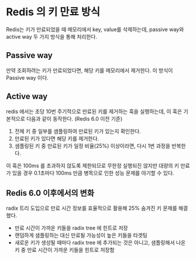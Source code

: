 # Redis 의 키 만료 방식

Redis는 키가 만료되었을 때 메모리에서 key, value를 삭제하는데, passive way와 active way 두 가지 방식을 통해 처리한다.

## Passive way

만약 조회하려는 키가 만료되었다면, 해당 키를 메모리에서 제거한다. 이 방식이 Passive way 이다.

## Active way

redis 에서는 초당 10번 주기적으로 만료된 키를 제거하는 훅을 실행하는데,
이 훅은 기본적으로 다음과 같이 동작한다. (Redis 6.0 이전 기준)

1. 전체 키 중 일부를 샘플링하여 만료된 키가 있는지 확인한다.
2. 만료된 키가 있다면 해당 키를 제거한다.
3. 샘플링된 키 중 만료된 키가 일정 비율(25%) 이상이라면, 다시 1번 과정을 반복한다.

이 훅은 100ms 를 초과하지 않도록 제한되므로 무한정 실행되진 않지만 대량의 키 만료가 있을 경우 0.1초마다 100ms 만큼 
병목으로 인한 성능 문제를 야기할 수 있다.

## Redis 6.0 이후에서의 변화

radix 트리 도입으로 만료 시간 정보를 효율적으로 활용해 25% 숨겨진 키 문제를 해결했다.

- 만료 시간이 가까운 키들을 radix tree 에 힌트로 저장
- 랜덤하게 샘플링하는 대신 만료될 가능성이 높은 키들을 타겟팅
- 새로운 키가 생성될 때마다 radix tree 에 추가되는 것은 아니고, 샘플링해서 나온 키 중 만료 시간이 가까운 키들을 힌트로 저장함

